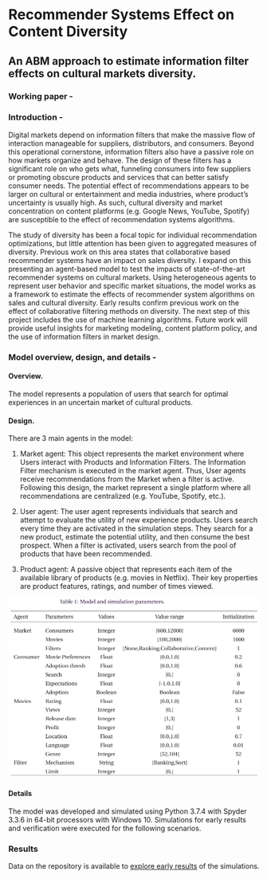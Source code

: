 # Recommender Systems Effect on Content Diversity
## An ABM approach to estimate information filter effects on cultural markets diversity.

### Working paper -


### Introduction - 
Digital markets depend on information filters that make the massive flow of interaction manageable for suppliers, distributors, and consumers. Beyond this operational cornerstone, information filters also have a passive role on how markets organize and behave. The design of these filters has a significant role on who gets what, funneling consumers into few suppliers or promoting obscure products and services that can better satisfy consumer needs. The potential effect of recommendations appears to be larger on cultural or entertainment and media industries, where product’s uncertainty is usually high. As such, cultural diversity and market concentration on content platforms (e.g. Google News, YouTube, Spotify) are susceptible to the effect of recommendation systems algorithms. 

The study of diversity has been a focal topic for individual recommendation optimizations, but little attention has been given to aggregated measures of diversity. Previous work on this area states that collaborative based recommender systems have an impact on sales diversity. I expand on this presenting an agent-based model to test the impacts of state-of-the-art recommender systems on cultural markets. Using heterogeneous agents to represent user behavior and specific market situations, the model works as a framework to estimate the effects of recommender system algorithms on sales and cultural diversity. Early results confirm previous work on the effect of collaborative filtering methods on diversity. The next step of this project includes the use of machine learning algorithms. Future work will provide useful insights for marketing modeling, content platform policy, and the use of information filters in market design. 


### Model overview, design, and details -

#### Overview.
The model represents a population of users that search for optimal experiences in an uncertain market of cultural products. 

#### Design.
There are 3 main agents in the model:

1. Market agent:
This object represents the market environment where Users interact with Products and Information Filters. The Information Filter mechanism is executed in the market agent. Thus, User agents receive recommendations from the Market when a filter is active. Following this design, the market represent a single platform where all recommendations are centralized (e.g. YouTube, Spotify, etc.).

2. User agent:
The user agent represents individuals that search and attempt to evaluate the utility of new experience products. Users search every time they are activated in the simulation steps. They search for a new product, estimate the potential utility, and then consume the best prospect. When a filter is activated, users search from the pool of products that have been recommended.

3. Product agent: 
A passive object that represents each item of the available library of products (e.g. movies in Netflix). Their key properties are product features, ratings, and number of times viewed.


![](https://raw.githubusercontent.com/Andrelhu/Diversity-on-RecSys/master/SimResults/Table1.png)



#### Details

The model was developed and simulated using Python 3.7.4 with Spyder 3.3.6 in 64-bit processors with Windows 10.
Simulations for early results and verification were executed for the following scenarios.


### Results
Data on the repository is available to [explore early results](https://github.com/Andrelhu/Diversity-on-RecSys/SimResults) of the simulations.
